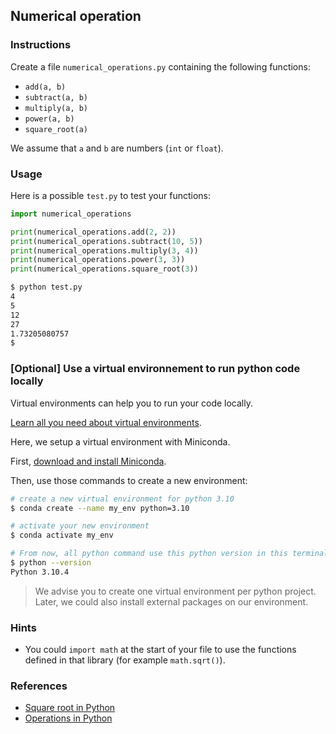 ## Numerical operation

### Instructions

Create a file `numerical_operations.py` containing the following functions:

- `add(a, b)`
- `subtract(a, b)`
- `multiply(a, b)`
- `power(a, b)`
- `square_root(a)`

We assume that `a` and `b` are numbers (`int` or `float`).

### Usage

Here is a possible `test.py` to test your functions:

```python
import numerical_operations

print(numerical_operations.add(2, 2))
print(numerical_operations.subtract(10, 5))
print(numerical_operations.multiply(3, 4))
print(numerical_operations.power(3, 3))
print(numerical_operations.square_root(3))
```

```bash
$ python test.py
4
5
12
27
1.73205080757
$
```

### [Optional] Use a virtual environnement to run python code locally

Virtual environments can help you to run your code locally.

[Learn all you need about virtual environments](https://openclassrooms.com/fr/courses/6951236-mettez-en-place-votre-environnement-python/7013854-decouvrez-les-environnements-virtuels).

Here, we setup a virtual environment with Miniconda.

First, [download and install Miniconda](https://docs.conda.io/en/latest/miniconda.html).

Then, use those commands to create a new environment:

```bash
# create a new virtual environment for python 3.10
$ conda create --name my_env python=3.10

# activate your new environment
$ conda activate my_env

# From now, all python command use this python version in this terminal
$ python --version
Python 3.10.4
```

> We advise you to create one virtual environment per python project. Later, we could also install external packages on our environment.

### Hints

- You could `import math` at the start of your file to use the functions defined in that library (for example `math.sqrt()`).

### References

- [Square root in Python](https://www.geeksforgeeks.org/python-math-function-sqrt/)
- [Operations in Python](https://www.geeksforgeeks.org/python-arithmetic-operators/)
